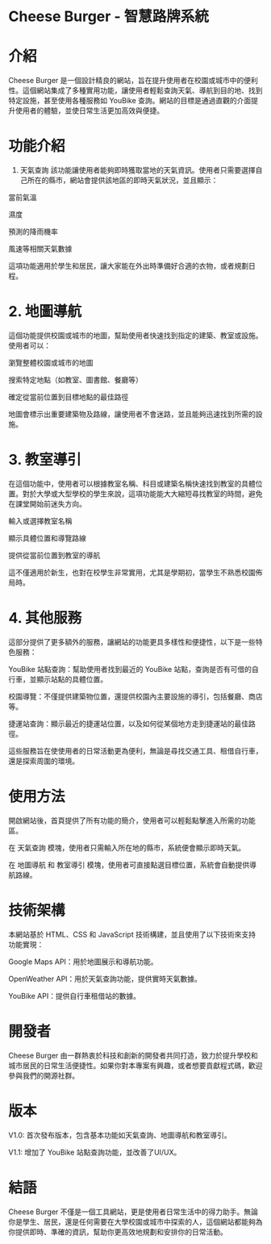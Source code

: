 # Cheese Burger - 智慧路牌系統
# 介紹
Cheese Burger 是一個設計精良的網站，旨在提升使用者在校園或城市中的便利性。這個網站集成了多種實用功能，讓使用者輕鬆查詢天氣、導航到目的地、找到特定設施，甚至使用各種服務如 YouBike 查詢。網站的目標是通過直觀的介面提升使用者的體驗，並使日常生活更加高效與便捷。

# 功能介紹
1. 天氣查詢
該功能讓使用者能夠即時獲取當地的天氣資訊。使用者只需要選擇自己所在的縣市，網站會提供該地區的即時天氣狀況，並且顯示：

當前氣溫

濕度

預測的降雨機率

風速等相關天氣數據

這項功能適用於學生和居民，讓大家能在外出時準備好合適的衣物，或者規劃日程。

# 2. 地圖導航
這個功能提供校園或城市的地圖，幫助使用者快速找到指定的建築、教室或設施。使用者可以：

瀏覽整體校園或城市的地圖

搜索特定地點（如教室、圖書館、餐廳等）

確定從當前位置到目標地點的最佳路徑

地圖會標示出重要建築物及路線，讓使用者不會迷路，並且能夠迅速找到所需的設施。

# 3. 教室導引
在這個功能中，使用者可以根據教室名稱、科目或建築名稱快速找到教室的具體位置。對於大學或大型學校的學生來說，這項功能能大大縮短尋找教室的時間，避免在課堂開始前迷失方向。

輸入或選擇教室名稱

顯示具體位置和導覽路線

提供從當前位置到教室的導航

這不僅適用於新生，也對在校學生非常實用，尤其是學期初，當學生不熟悉校園佈局時。

# 4. 其他服務
這部分提供了更多額外的服務，讓網站的功能更具多樣性和便捷性，以下是一些特色服務：

YouBike 站點查詢：幫助使用者找到最近的 YouBike 站點，查詢是否有可借的自行車，並顯示站點的具體位置。

校園導覽：不僅提供建築物位置，還提供校園內主要設施的導引，包括餐廳、商店等。

捷運站查詢：顯示最近的捷運站位置，以及如何從某個地方走到捷運站的最佳路徑。

這些服務旨在使使用者的日常活動更為便利，無論是尋找交通工具、租借自行車，還是探索周圍的環境。

# 使用方法
開啟網站後，首頁提供了所有功能的簡介，使用者可以輕鬆點擊進入所需的功能區。

在 天氣查詢 模塊，使用者只需輸入所在地的縣市，系統便會顯示即時天氣。

在 地圖導航 和 教室導引 模塊，使用者可直接點選目標位置，系統會自動提供導航路線。

# 技術架構
本網站基於 HTML、CSS 和 JavaScript 技術構建，並且使用了以下技術來支持功能實現：

Google Maps API：用於地圖展示和導航功能。

OpenWeather API：用於天氣查詢功能，提供實時天氣數據。

YouBike API：提供自行車租借站的數據。

# 開發者
Cheese Burger 由一群熱衷於科技和創新的開發者共同打造，致力於提升學校和城市居民的日常生活便捷性。如果你對本專案有興趣，或者想要貢獻程式碼，歡迎參與我們的開源社群。

# 版本
V1.0: 首次發布版本，包含基本功能如天氣查詢、地圖導航和教室導引。

V1.1: 增加了 YouBike 站點查詢功能，並改善了UI/UX。

# 結語
Cheese Burger 不僅是一個工具網站，更是使用者日常生活中的得力助手。無論你是學生、居民，還是任何需要在大學校園或城市中探索的人，這個網站都能夠為你提供即時、準確的資訊，幫助你更高效地規劃和安排你的日常活動。
